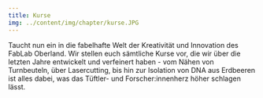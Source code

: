 ```yaml
---
title: Kurse
img: ../content/img/chapter/kurse.JPG
---
```


Taucht nun ein in die fabelhafte Welt der Kreativität und Innovation des FabLab Oberland. Wir stellen euch sämtliche Kurse vor, die wir über die letzten Jahre entwickelt und verfeinert haben - vom Nähen von Turnbeuteln, über Lasercutting, bis hin zur Isolation von DNA aus Erdbeeren ist alles dabei, was das Tüftler- und Forscher:innenherz höher schlagen lässt.
